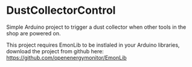 # DustCollectorControl
Simple Arduino project to trigger a dust collector when other tools in the shop are powered on.

This project requires EmonLib to be instlaled in your Arduino libraries, download the project from github here: https://github.com/openenergymonitor/EmonLib